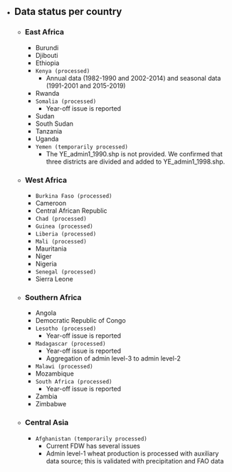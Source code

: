 - ## Data status per country
	- ### East Africa
		- Burundi
		- Djibouti
		- Ethiopia
		- `Kenya (processed)`
			- Annual data (1982-1990 and 2002-2014) and seasonal data (1991-2001 and 2015-2019)
		- Rwanda
		- `Somalia (processed)`
			- Year-off issue is reported
		- Sudan
		- South Sudan
		- Tanzania
		- Uganda
		- `Yemen (temporarily processed)`
			- The YE_admin1_1990.shp is not provided. We confirmed that three districts are divided and added to YE_admin1_1998.shp.
	- ### West Africa
		- `Burkina Faso (processed)`
		- Cameroon
		- Central African Republic
		- `Chad (processed)`
		- `Guinea (processed)`
		- `Liberia (processed)`
		- `Mali (processed)`
		- Mauritania
		- Niger
		- Nigeria
		- `Senegal (processed)`
		- Sierra Leone
	- ### Southern Africa
		- Angola
		- Democratic Republic of Congo
		- `Lesotho (processed)`
			- Year-off issue is reported
		- `Madagascar (processed)`
			- Year-off issue is reported
			- Aggregation of admin level-3 to admin level-2
		- `Malawi (processed)`
		- Mozambique
		- `South Africa (processed)`
			- Year-off issue is reported
		- Zambia
		- Zimbabwe
	- ### Central Asia
		- `Afghanistan (temporarily processed)`
			- Current FDW has several issues
			- Admin level-1 wheat production is processed with auxiliary data source; this is validated with precipitation and FAO data